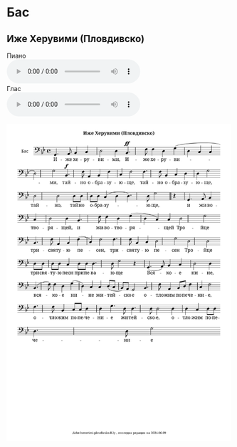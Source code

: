 # Бас


## Иже Херувими (Пловдивско)

  <div class="container">
    <div class="label">Пиано</div>
    <audio class="player" controls>
      <source src="C:\Users\hrstn\choir-sheetmusic\assets\audio\izhe-heruvimi-plovdivsko-B.mp3" type="audio/mpeg">
      Your browser does not support the audio element.
    </audio>
  </div>

  <div class="container">
    <div class="label">Глас</div>
    <audio class="player" controls>
      <source src="C:\Users\hrstn\choir-sheetmusic\assets\audio\izhe-heruvimi-plovdivsko-B-voice.mp3" type="audio/mpeg">
      Your browser does not support the audio element.
    </audio>
  </div>


![](assets/images/izhe-heruvimi-plovdivsko-B.svg)